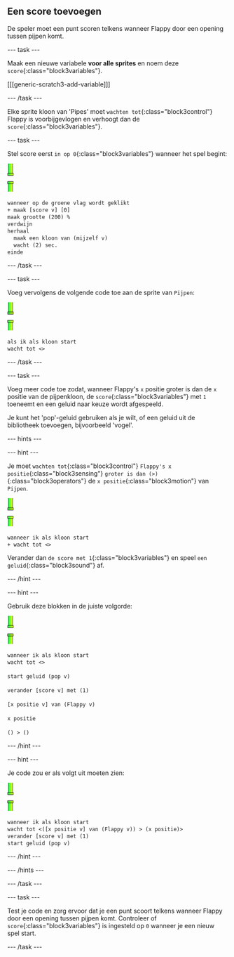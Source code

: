 ## Een score toevoegen

De speler moet een punt scoren telkens wanneer Flappy door een opening tussen pijpen komt.

--- task ---

Maak een nieuwe variabele **voor alle sprites** en noem deze `score`{:class="block3variables"}.

[[[generic-scratch3-add-variable]]]

--- /task ---

Elke sprite kloon van 'Pipes' moet `wachten tot`{:class="block3control"} Flappy is voorbijgevlogen en verhoogt dan de `score`{:class="block3variables"}.

--- task ---

Stel score eerst `in op 0`{:class="block3variables"} wanneer het spel begint:

![pijpen sprite](images/pipes-sprite.png)

```blocks3
wanneer op de groene vlag wordt geklikt
+ maak [score v] [0]
maak grootte (200) %
verdwijn
herhaal
  maak een kloon van (mijzelf v)
  wacht (2) sec.
einde
```

--- /task ---

--- task ---

Voeg vervolgens de volgende code toe aan de sprite van `Pijpen`:

![pijpen sprite](images/pipes-sprite.png)

```blocks3
als ik als kloon start
wacht tot <>
```

--- /task ---

--- task ---

Voeg meer code toe zodat, wanneer Flappy's `x` positie groter is dan de `x` positie van de pijpenkloon, de `score`{:class="block3variables"} met `1` toeneemt en een geluid naar keuze wordt afgespeeld.

Je kunt het 'pop'-geluid gebruiken als je wilt, of een geluid uit de bibliotheek toevoegen, bijvoorbeeld 'vogel'.

--- hints ---


--- hint ---

Je moet `wachten tot`{:class="block3control"} `Flappy's x positie`{:class="block3sensing"} `groter is dan (>)`{:class="block3operators"} de `x positie`{:class="block3motion"} van `Pijpen`.

![pijpen sprite](images/pipes-sprite.png)

```blocks3
wanneer ik als kloon start
+ wacht tot <>
```

Verander dan `de score met 1`{:class="block3variables"} en speel `een geluid`{:class="block3sound"} af.

--- /hint ---

--- hint ---

Gebruik deze blokken in de juiste volgorde:

![pijpen sprite](images/pipes-sprite.png)

```blocks3
wanneer ik als kloon start
wacht tot <>

start geluid (pop v)

verander [score v] met (1)

[x positie v] van (Flappy v)

x positie

() > ()
```

--- /hint ---

--- hint ---

Je code zou er als volgt uit moeten zien:

![pijpen sprite](images/pipes-sprite.png)

```blocks3
wanneer ik als kloon start
wacht tot <([x positie v] van (Flappy v)) > (x positie)>
verander [score v] met (1)
start geluid (pop v)
```

--- /hint ---

--- /hints ---

--- /task ---

--- task ---

Test je code en zorg ervoor dat je een punt scoort telkens wanneer Flappy door een opening tussen pijpen komt. Controleer of `score`{:class="block3variables"} is ingesteld op `0` wanneer je een nieuw spel start.

--- /task ---